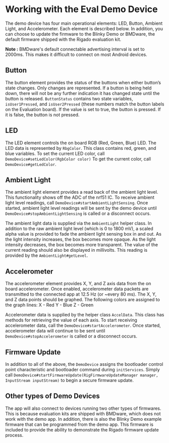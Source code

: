 # Working with the Eval Demo Device
The demo device has four main operational elements: LED, Button, Ambient Light, and Accelerometer.  Each element is described below. In addition, you can choose to update the firmware to the Blinky Demo or BMDware, the default firmware shipped with the Rigado evaluation kit.

**Note :**
BMDware's default connectable advertising interval is set to 2000ms. This makes it difficult to connect on most Android devices.

## Button
The button element provides the status of the buttons when either button’s state changes.  Only changes are represented. If a button is being held down, there will not be any further indication it has changed state until the button is released. `ButtonStatus` contains two state variables, `isUser1Pressed`, and `isUser2Pressed` (these numbers match the button labels on the Evaluation board).
If the value is set to true, the button is pressed.  If it is false, the button is not pressed.

## LED
The LED element controls the on board RGB (Red, Green, Blue) LED.  The LED data is represented by `RbgColor`. This class contains red, green, and blue variables.  To set the current LED color, call `DemoDevice#setLedColor(RgbColor color)`  To get the current color, call `DemoDevice#getLedColor`.

## Ambient Light
The ambient light element provides a read back of the ambient light level.  This functionality shows off the ADC of the nrf51 IC. To receive ambient light level readings, call `DemoDevice#startAmbientLightSensing`. Once started, ambient light level readings will be sent by the demo device until  `DemoDevice#stopAmbientLightSensing` is called or a disconnect occurs.

The ambient light data is supplied via the `AmbientLight` helper class. In addition to the raw ambient light level (which is 0 to 1800 mV), a scaled alpha value is provided to fade the ambient light sensing box in and out. As the light intensity increases, the box becomes more opaque.
As the light intensity decreases, the box becomes more transparent.  The value of the current reading should also be displayed in millivolts.
This reading is provided by the `AmbientLight#getLevel`.

## Accelerometer
The accelerometer element provides X, Y, and Z axis data from the on board accelerometer.
Once enabled, accelerometer data packets are transmitted to the connected app at 12.5 Hz (or ~every 80 ms).
The X, Y, and Z data points should be graphed.  The following colors are assigned to the graph lines:
X - Red
Y - Blue
Z - Green

Accelerometer data is supplied by the helper class `AccelData`. This class has methods for retrieving the value of each axis.  To start receiving accelerometer data, call the `DemoDevice#startAccelerometer`. Once started, accelerometer data will continue to be sent until `DemoDevice#stopAccelerometer` is called or a disconnect occurs.

## Firmware Update
In addition to all of the above, the `DemoDevice` assigns the bootloader control point characteristic and bootloader command during `initServices`. Simply call `DemoDevice#startFirmwareUpdate(RigFirmwareUpdateManager manager, InputStream inputStream)` to begin a secure firmware update.

## Other types of Demo Devices
The app will also connect to devices running two other types of firmwares. This is because evaluation kits are shipped with BMDware, which does not work with the demo app.  In addition, there is also the Blinky Demo example firmware that can be programmed from the demo app. This firmware is included to provide the ability to demonstrate the Rigado firmware update process.
